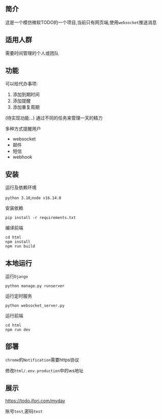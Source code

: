 ## 简介

这是一个模仿微软TODO的一个项目,当前只有网页端,使用`websocket`推送消息

## 适用人群

需要时间管理的个人或团队

## 功能

可以给代办事项:
1. 添加到期时间
2. 添加提醒
3. 添加重复周期

(待实现功能...)
通过不同的任务来管理一天的精力

多种方式提醒用户
- websocket
- 邮件
- 短信
- webhook


## 安装

运行及依赖环境

`python 3.10`,`node v16.14.0`

安装依赖

```
pip install -r requirements.txt
```

编译前端

```
cd html
npm install
npm run build
```

## 本地运行

运行`Django`

```
python manage.py runserver
```

运行定时服务

```
python websocket_server.py
```

运行前端

```
cd html
npm run dev
```

## 部署

`chrome`的`Notification`需要https协议

修改`html/.env.production`中的ws地址

## 展示

https://todo.iforj.com/myday

账号`test`,密码`test`